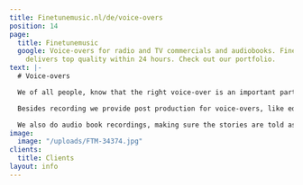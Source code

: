 ```yaml
---
title: Finetunemusic.nl/de/voice-overs
position: 14
page:
  title: Finetunemusic
  google: Voice-overs for radio and TV commercials and audiobooks. Fine Tune Music
    delivers top quality within 24 hours. Check out our portfolio.
text: |-
  # Voice-overs

  We of all people, know that the right voice-over is an important part of any radio or TV commercial. Our coaching and our choice of the most suitable voice from our pool of voice actors will get the message across effectively to viewers and listeners. We work with more than 150 voice actors from different countries, all with their very own personality. Whether you’re looking for a fresh commercial voice, or a warm narrative voice, we select the perfect voice for every project.

  Besides recording we provide post production for voice-overs, like editing and mixing. On request, we compose matching music and finalize productions by adding sound design.

  We also do audio book recordings, making sure the stories are told as they were meant to be told.
image:
  image: "/uploads/FTM-34374.jpg"
clients:
  title: Clients
layout: info
---
```

